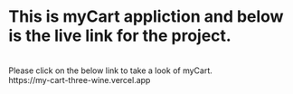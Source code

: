 # This is myCart appliction and below is the live link for the project.
<br>
Please click on the below link to take a look of myCart.
<br>
<a></a>https://my-cart-three-wine.vercel.app<a/>
